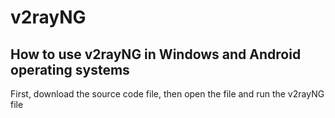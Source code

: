 # v2rayNG
<h2>How to use v2rayNG in Windows and Android operating systems</h2>


First, download the source code file, then open the file and run the v2rayNG file
